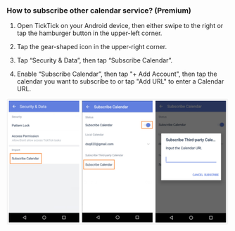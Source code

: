 ### How to subscribe other calendar service? (Premium)

1. Open TickTick on your Android device, then either swipe to the right or tap the hamburger button in the upper-left corner.

2. Tap the gear-shaped icon in the upper-right corner.

3. Tap “Security & Data”, then tap “Subscribe Calendar”.

4. Enable “Subscribe Calendar”, then tap "+ Add Account", then tap the calendar you want to subscribe to or tap "Add URL" to enter a Calendar URL.


![](thirdcalendar012.jpg)